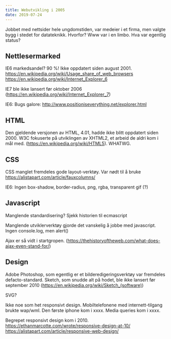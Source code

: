 ```yaml
---
title: Webutvikling i 2005
date: 2019-07-24
---
```


Jobbet med nettsider hele ungdomstiden, var medeier i et firma, men valgte bygg i stedet for datateknikk. Hvorfor? Www var i en limbo. Hva var egentlig status?


## Nettlesermarked

IE6 markedsandel? 90 %! Ikke oppdatert siden august 2001.  https://en.wikipedia.org/wiki/Usage_share_of_web_browsers https://en.wikipedia.org/wiki/Internet_Explorer_6

IE7 ble ikke lansert før oktober 2006 (https://en.wikipedia.org/wiki/Internet_Explorer_7)

IE6: Bugs galore: http://www.positioniseverything.net/explorer.html 


## HTML

Den gjeldende versjonen av HTML, 4.01, hadde ikke blitt oppdatert siden 2000. W3C fokuserte på utviklingen av XHTML2, et arbeid de aldri kom i mål med. (https://en.wikipedia.org/wiki/HTML5). WHATWG. 


## CSS

CSS manglet fremdeles gode layout-verktøy. Var nødt til å bruke https://alistapart.com/article/fauxcolumns/ 

IE6: Ingen box-shadow, border-radius, png, rgba, transparent gif (?)


## Javascript

Manglende standardisering? Sjekk historien til ecmascript

Manglende utviklerverktøy gjorde det vanskelig å jobbe med javascript. Ingen console.log, men alert()

Ajax er så vidt i startgropen. (https://thehistoryoftheweb.com/what-does-ajax-even-stand-for/)


## Design

Adobe Photoshop, som egentlig er et bilderedigeringsverktøy var fremdeles defacto-standard. Sketch, som snudde alt på hodet, ble ikke lansert før september 2010 (https://en.wikipedia.org/wiki/Sketch_(software))

SVG?

Ikke noe som het responsivt design. Mobiltelefonene med internett-tilgang brukte wap/wml. Den første iphone kom i xxxx. Media queries kom i xxxx.

Begrepet responsivt design kom i 2010. https://ethanmarcotte.com/wrote/responsive-design-at-10/ https://alistapart.com/article/responsive-web-design/


